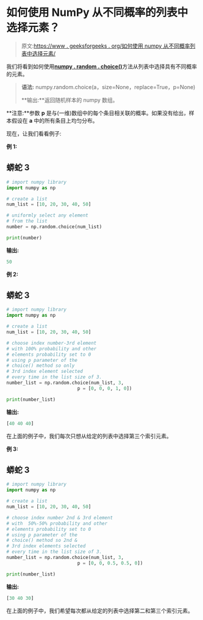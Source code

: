 # 如何使用 NumPy 从不同概率的列表中选择元素？

> 原文:[https://www . geeksforgeeks . org/如何使用 numpy 从不同概率列表中选择元素/](https://www.geeksforgeeks.org/how-to-choose-elements-from-the-list-with-different-probability-using-numpy/)

我们将看到如何使用[**numpy . random . choice()**](https://www.geeksforgeeks.org/numpy-random-choice-in-python/)方法从列表中选择具有不同概率的元素。

> **语法:** numpy.random.choice(a，size=None，replace=True，p=None)
> 
> **输出:**返回随机样本的 numpy 数组。

**注意:**参数 **p** 是与(一维)数组中的每个条目相关联的概率。如果没有给出，样本假设在 **a** 中的所有条目上均匀分布。

现在，让我们看看例子:

**例 1:**

## 蟒蛇 3

```py
# import numpy library
import numpy as np

# create a list
num_list = [10, 20, 30, 40, 50]

# uniformly select any element
# from the list
number = np.random.choice(num_list)

print(number)
```

**输出:**

```py
50

```

**例 2:**

## 蟒蛇 3

```py
# import numpy library
import numpy as np

# create a list
num_list = [10, 20, 30, 40, 50]

# choose index number-3rd element
# with 100% probability and other
# elements probability set to 0
# using p parameter of the
# choice() method so only
# 3rd index element selected
# every time in the list size of 3.
number_list = np.random.choice(num_list, 3,
                          p = [0, 0, 0, 1, 0])

print(number_list)
```

**输出:**

```py
[40 40 40]

```

在上面的例子中，我们每次只想从给定的列表中选择第三个索引元素。

**例 3:**

## 蟒蛇 3

```py
# import numpy library
import numpy as np

# create a list
num_list = [10, 20, 30, 40, 50]

# choose index number 2nd & 3rd element
# with  50%-50% probability and other
# elements probability set to 0
# using p parameter of the
# choice() method so 2nd & 
# 3rd index elements selected
# every time in the list size of 3.
number_list = np.random.choice(num_list, 3,
                          p = [0, 0, 0.5, 0.5, 0])

print(number_list)
```

**输出:**

```py
[30 40 30]

```

在上面的例子中，我们希望每次都从给定的列表中选择第二和第三个索引元素。